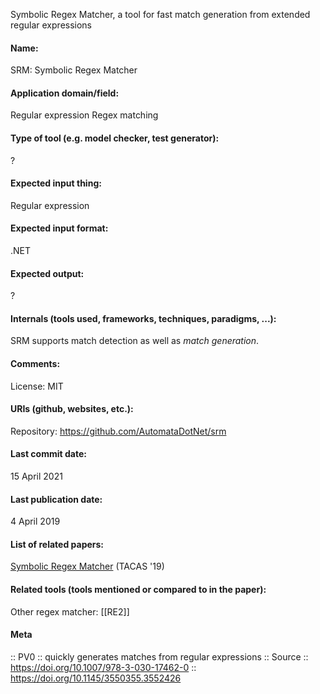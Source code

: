 Symbolic Regex Matcher, a tool for fast match generation from extended regular expressions

#### Name:
SRM: Symbolic Regex Matcher

#### Application domain/field:
Regular expression
Regex matching

#### Type of tool (e.g. model checker, test generator):
?

#### Expected input thing:
Regular expression

#### Expected input format:
.NET

#### Expected output:
?

#### Internals (tools used, frameworks, techniques, paradigms, ...):
SRM supports match detection as well as *match generation*.

#### Comments:
License: MIT

#### URIs (github, websites, etc.):
Repository: https://github.com/AutomataDotNet/srm

#### Last commit date:
15 April 2021

#### Last publication date:
4 April 2019

#### List of related papers:
[Symbolic Regex Matcher](https://doi.org/10.1007/978-3-030-17462-0_24) (TACAS '19)

#### Related tools (tools mentioned or compared to in the paper):
Other regex matcher: [[RE2]]

#### Meta
:: PV0 :: quickly generates matches from regular expressions
:: Source :: https://doi.org/10.1007/978-3-030-17462-0 :: https://doi.org/10.1145/3550355.3552426